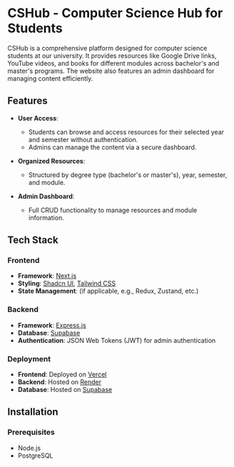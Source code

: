 # CSHub - Computer Science Hub for Students

CSHub is a comprehensive platform designed for computer science students at our university. It provides resources like Google Drive links, YouTube videos, and books for different modules across bachelor's and master's programs. The website also features an admin dashboard for managing content efficiently.

## Features

- **User Access**:

  - Students can browse and access resources for their selected year and semester without authentication.
  - Admins can manage the content via a secure dashboard.

- **Organized Resources**:

  - Structured by degree type (bachelor's or master's), year, semester, and module.

- **Admin Dashboard**:
  - Full CRUD functionality to manage resources and module information.

## Tech Stack

### Frontend

- **Framework**: [Next.js](https://nextjs.org/)
- **Styling**: [Shadcn UI](https://ui.shadcn.dev/), [Tailwind CSS](https://tailwindcss.com/)
- **State Management**: (if applicable, e.g., Redux, Zustand, etc.)

### Backend

- **Framework**: [Express.js](https://expressjs.com/)
- **Database**: [Supabase](https://supabase.io/)
- **Authentication**: JSON Web Tokens (JWT) for admin authentication

### Deployment

- **Frontend**: Deployed on [Vercel](https://vercel.com/)
- **Backend**: Hosted on [Render](https://render.com/)
- **Database**: Hosted on [Supabase](https://supabase.io/)

## Installation

### Prerequisites

- Node.js
- PostgreSQL
